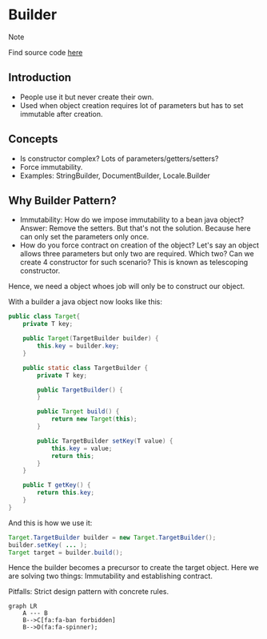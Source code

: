 # Builder

> [!NOTE]
> Find source code [here](https://github.com/amritpandey23/design_patterns_java/tree/master/com.amrit.designpatterns.creational/src/com/amrit/designpatterns/creational/builder)

## Introduction

- People use it but never create their own.
- Used when object creation requires lot of parameters but has to set immutable after creation.

## Concepts

- Is constructor complex? Lots of parameters/getters/setters?
- Force immutability.
- Examples: StringBuilder, DocumentBuilder, Locale.Builder

## Why Builder Pattern?

- Immutability: How do we impose immutability to a bean java object? Answer: Remove the setters. But that's not the solution. Because here can only set the parameters only once.
- How do you force contract on creation of the object? Let's say an object allows three parameters but only two are required. Which two? Can we create 4 constructor for such scenario? This is known as telescoping constructor.

Hence, we need a object whoes job will only be to construct our object.

With a builder a java object now looks like this:

```java
public class Target{
	private T key;

	public Target(TargetBuilder builder) {
		this.key = builder.key;
	}

	public static class TargetBuilder {
		private T key;

		public TargetBuilder() {
		}

		public Target build() {
			return new Target(this);
		}

		public TargetBuilder setKey(T value) {
			this.key = value;
			return this;
		}
	}

	public T getKey() {
		return this.key;
	}
}
```

And this is how we use it:

```java
Target.TargetBuilder builder = new Target.TargetBuilder();
builder.setKey( ... );
Target target = builder.build();
```

Hence the builder becomes a precursor to create the target object. Here we are solving two things: Immutability and establishing contract.

Pitfalls: Strict design pattern with concrete rules.

```mermaid
graph LR
    A --- B
    B-->C[fa:fa-ban forbidden]
    B-->D(fa:fa-spinner);
```
